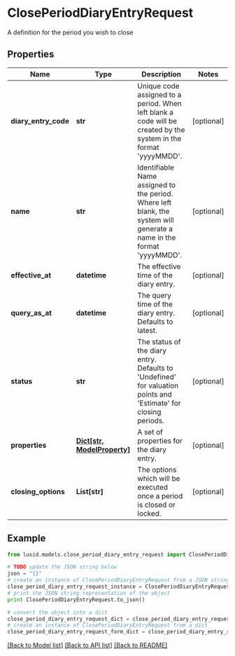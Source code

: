 # ClosePeriodDiaryEntryRequest

A definition for the period you wish to close

## Properties
Name | Type | Description | Notes
------------ | ------------- | ------------- | -------------
**diary_entry_code** | **str** | Unique code assigned to a period. When left blank a code will be created by the system in the format &#39;yyyyMMDD&#39;. | [optional] 
**name** | **str** | Identifiable Name assigned to the period. Where left blank, the system will generate a name in the format &#39;yyyyMMDD&#39;. | [optional] 
**effective_at** | **datetime** | The effective time of the diary entry. | [optional] 
**query_as_at** | **datetime** | The query time of the diary entry. Defaults to latest. | [optional] 
**status** | **str** | The status of the diary entry. Defaults to &#39;Undefined&#39; for valuation points and &#39;Estimate&#39; for closing periods. | [optional] 
**properties** | [**Dict[str, ModelProperty]**](ModelProperty.md) | A set of properties for the diary entry. | [optional] 
**closing_options** | **List[str]** | The options which will be executed once a period is closed or locked. | [optional] 

## Example

```python
from lusid.models.close_period_diary_entry_request import ClosePeriodDiaryEntryRequest

# TODO update the JSON string below
json = "{}"
# create an instance of ClosePeriodDiaryEntryRequest from a JSON string
close_period_diary_entry_request_instance = ClosePeriodDiaryEntryRequest.from_json(json)
# print the JSON string representation of the object
print ClosePeriodDiaryEntryRequest.to_json()

# convert the object into a dict
close_period_diary_entry_request_dict = close_period_diary_entry_request_instance.to_dict()
# create an instance of ClosePeriodDiaryEntryRequest from a dict
close_period_diary_entry_request_form_dict = close_period_diary_entry_request.from_dict(close_period_diary_entry_request_dict)
```
[[Back to Model list]](../README.md#documentation-for-models) [[Back to API list]](../README.md#documentation-for-api-endpoints) [[Back to README]](../README.md)



